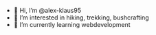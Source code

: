- 👋 Hi, I’m @alex-klaus95
- 👀 I’m interested in hiking, trekking, bushcrafting
- 🌱 I’m currently learning webdevelopment

<!---
alex-klaus95/alex-klaus95 is a ✨ special ✨ repository because its `README.md` (this file) appears on your GitHub profile.
You can click the Preview link to take a look at your changes.
--->
